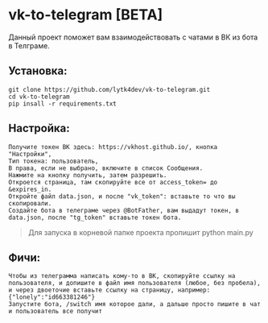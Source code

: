 # vk-to-telegram [BETA]

Данный проект поможет вам взаимодействовать с чатами в ВК из бота в Телграме.

## Установка:

```
git clone https://github.com/lytk4dev/vk-to-telegram.git
cd vk-to-telegram
pip insall -r requirements.txt
```

## Настройка:
```
Получите токен ВК здесь: https://vkhost.github.io/, кнопка "Настройки",
Тип токена: пользователь,
В права, если не выбрано, включите в список Сообщения.
Нажмите на кнопку получить, затем разрешить.
Откроется страница, там скопируйте все от access_token= до &expires_in.
Откройте файл data.json, и после "vk_token": вставьте то что вы скопировали.
Создайте бота в телеграме через @BotFather, вам выдадут токен, в data.json, после "tg_token" вставьте токен бота.
```
> Для запуска в корневой папке проекта пропишит python main.py
## Фичи:
```
Чтобы из телеграмма написать кому-то в ВК, скопируйте ссылку на пользователя, и допишите в файл имя пользователя (любое, без пробела), и через двоеточие вставьте ссылку на страницу, например: {"lonely":"id663381246"}
Запустите бота, /switch имя которое дали, а дальше просто пишите в чат и пользователь все получит
```
